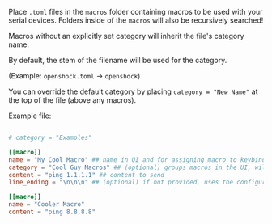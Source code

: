 Place `.toml` files in the `macros` folder containing macros to be used with your serial devices. Folders inside of the `macros` will also be recursively searched!

Macros without an explicitly set category will inherit the file's category name.

By default, the stem of the filename will be used for the category.

(Example: `openshock.toml` -> `openshock`)

You can override the default category by placing `category = "New Name"` at the top of the file (above any macros).

Example file:

```toml

# category = "Examples"

[[macro]]
name = "My Cool Macro" ## name in UI and for assigning macro to keybind
category = "Cool Guy Macros" ## (optional) groups macros in the UI, will use file's category name if not provided.
content = "ping 1.1.1.1" ## content to send
line_ending = "\n\n\n" ## (optional) if not provided, uses the configured Macro line ending in Port Settings

[[macro]]
name = "Cooler Macro"
content = "ping 8.8.8.8"
```
